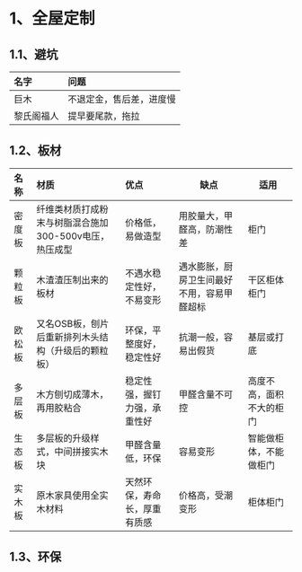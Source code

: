 
# 1、全屋定制

## 1.1、避坑

| 名字    | 问题           |
| :---- | :----------- |
| 巨木    | 不退定金，售后差，进度慢 |
| 黎氏阁福人 | 提早要尾款，拖拉     |


## 1.2、板材

| 名称  | 材质                              | 优点             | 缺点                    | 适用           |
| :-- | :------------------------------ | :------------- | --------------------- | ------------ |
| 密度板 | 纤维类材质打成粉末与树脂混合施加300-500v电压，热压成型 | 价格低，易做造型       | 用胶量大，甲醛高，防潮性差         | 柜门           |
| 颗粒板 | 木渣渣压制出来的板材                      | 不遇水稳定性好，不易变形   | 遇水膨胀，厨房卫生间最好不用，容易甲醛超标 | 干区柜体柜门       |
| 欧松板 | 又名OSB板，刨片后重新排列木头结构（升级后的颗粒板）     | 环保，平整度好，稳定性好   | 抗潮一般，容易出假货            | 基层或打底        |
| 多层板 | 木方刨切成薄木，再用胶粘合                   | 稳定性强，握钉力强，承重性好 | 甲醛含量不可控               | 高度不高，面积不大的柜门 |
| 生态板 | 多层板的升级样式，中间拼接实木块                | 甲醛含量低，环保       | 容易变形                  | 智能做柜体，不能做柜门  |
| 实木板 | 原木家具使用全实木材料                     | 天然环保，寿命长，厚重有质感 | 价格高，受潮变形              | 柜体柜门         |

## 1.3、环保

